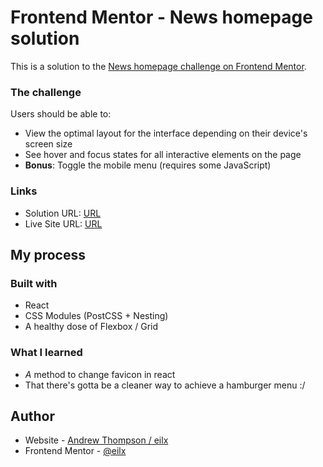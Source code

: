 # Frontend Mentor - News homepage solution

This is a solution to the [News homepage challenge on Frontend Mentor](https://www.frontendmentor.io/challenges/news-homepage-H6SWTa1MFl).

### The challenge

Users should be able to:

-   View the optimal layout for the interface depending on their device's screen size
-   See hover and focus states for all interactive elements on the page
-   **Bonus**: Toggle the mobile menu (requires some JavaScript)

### Links

-   Solution URL: [URL](https://github.com/eilx/front-end-mentor/tree/main/news-homepage)
-   Live Site URL: [URL](https://eilx.github.io/front-end-mentor/#/news-homepage)

## My process

### Built with

-   React
-   CSS Modules (PostCSS + Nesting)
-   A healthy dose of Flexbox / Grid

### What I learned

-   _A_ method to change favicon in react
-   That there's gotta be a cleaner way to achieve a hamburger menu :/

## Author

-   Website - [Andrew Thompson / eilx](https://eilx.github.io)
-   Frontend Mentor - [@eilx](https://www.frontendmentor.io/profile/eilx)

